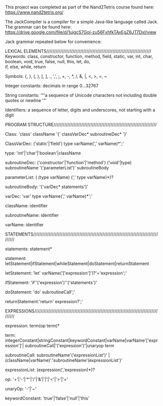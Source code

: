This project was completed as part of the Nand2Tetris course found here: https://www.nand2tetris.org/

The JackCompiler is a compiler for a simple Java-like language called Jack. 
The grammar can be found here: https://drive.google.com/file/d/1ujgcS7GoI-zu56FxhfkTAvEgZ6JT7Dxl/view

Jack grammar repeated below for convenience:

LEXICAL ELEMENTS////////////////////////////////////////////////////////////////////
Keywords: class, constructor, function, method, 
          field, static, var, int, char, boolean, 
          void, true, false, null, this, let, do,  
          if, else, while, return
          
Symbols: {, }, (, ), [, ], ., ',', ;, +, -, *, /, &, |, <, >, =, ~

Integer constants: decimals in range 0...32767

String constants: '"'a sequence of Unicode characters not including double quotes or newline '"'

Identifiers: a sequence of letter, digits and underscores, not starting with a digit

PROGRAM STRUCTURE///////////////////////////////////////////////////////////////////

Class:          'class' className '{' classVarDec* subroutineDec* '}'

ClassVarDec:    ('static'|'field') type varName(',' varName)*';'

type:           'int'|'char'|'boolean'|className

subroutineDec:  ('constructor'|'function'|'method') ('void'|type) subroutineName '('parameterList')' subroutineBody

parameterList:  ( (type varName) (',' type varName)*)?

subroutineBody: '{'varDec* statements'}'

varDec:         'var' type varName(',' varName)*';'

className:      identifier

subroutineName: identifier

varName:        identifier


STATEMENTS///////////////////////////////////////////////////////////////////////////////////////

statements:     statement*

statement:      letStatement|ifStatement|whileStatement|doStatement|returnStatement

letStatement:   'let' varName('['expression']')?'='expression';'

ifStatement:    'if''('expression')''{'statements'}'

doStatement:    'do' subroutineCall';'

returnStatement:'return' expression?';'


EXPRESSIONS//////////////////////////////////////////////////////////////////////////////////////

expression:      term(op term)*

term:            integerConstant|stringConstant|keywordConstant|varName|varName'['expression']'|
                 subroutineCall|'('expression')'|unaryop term
                 
subroutineCall:  subroutineName'('expressionList')' | (className|varName)'.'subroutineName'(expressionList')'

expressionList:  (expression(','expression)*)?

op:              '+'|'-'|'*'|'/'|'&'|'|'|'<'|'>'|'='

unaryOp:         '-'|'~'

keywordConstant: 'true'|'false'|'null'|'this'
                 
